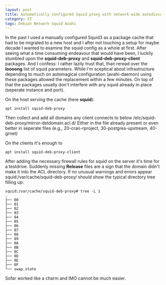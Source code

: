 ```yaml
---
layout: post
title: Automatically configured Squid proxy with network-wide autodiscovery for Debian package caching
category: IT
tags: Debian Network Squid Avahi
---
```


In the past I used a manually configured Squid3 as a package cache that had to be
migrated to a new host and I after not touching a setup for maybe decade I wanted
to examine the squid config as a whole at first. After seeing what a time consuming endeavour
that would have been, I luckily stumbled upon the **squid-deb-proxy** and **squid-deb-proxy-client** packages.
And I confess: I rather lazily trust that, than reread over the **loooong** list of squid parameters.
While I'm sceptical about infrastructure depending to much on automagical configuration (avahi-daemon) using these packages
allowed the replacement within a few minutes.
On top of that the packages usually don't interfere with any squid already in place (seperate instance and port).

On the host serving the cache (here **squid**):
~~~
apt install squid-deb-proxy
~~~
Then collect and add all domains any client connects to below /etc/squid-deb-proxy/mirror-dstdomain.acl.d/
Either in the file already present or even better in seperate files
(e.g., 20-cran-rproject, 30-postgres-upstream, 40-grnet)

On the clients it's enough to
~~~
apt install squid-deb-proxy-client
~~~

After adding the necessary firewall rules for squid on the server it's time for a testdrive.
Suddenly missing **Release** files are a sign that the domain didn't make it into the ACL directory.
If no unusual warnings and errors appear squid:/var/cache/squid-deb-proxy/ should show the typical directory tree filling up:
~~~
squid:/var/cache/squid-deb-proxy# tree -L 1
.
├── 00
├── 01
├── 02
├── 03
├── 04
├── 05
├── 06
├── 07
├── 08
├── 09
├── 0A
├── 0B
├── 0C
├── 0D
├── 0E
├── 0F
└── swap.state
~~~

Sofar worked like a charm and IMO cannot be much easier.
